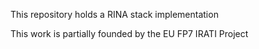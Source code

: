 This repository holds a RINA stack implementation

This work is partially founded by the EU FP7 IRATI Project
